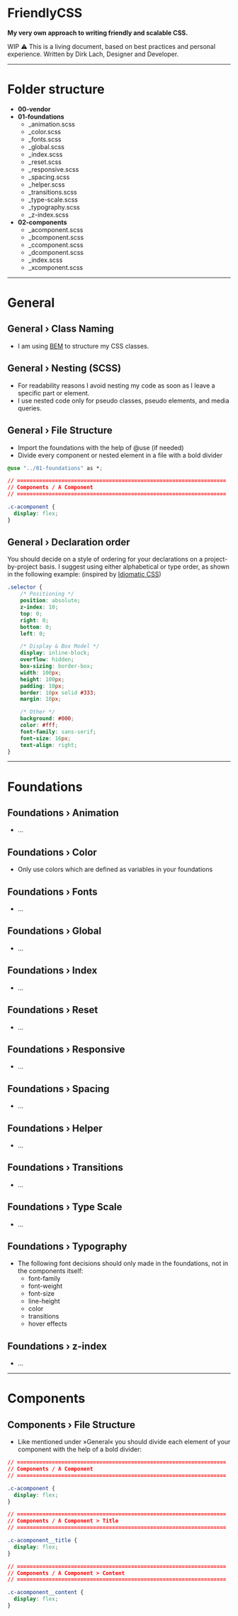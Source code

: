 # FriendlyCSS

**My very own approach to writing friendly and scalable CSS.**

WIP ⚠️ This is a living document, based on best practices and personal experience.
Written by Dirk Lach, Designer and Developer.

---

# Folder structure

- **00-vendor**
- **01-foundations**
  - _animation.scss
  - _color.scss
  - _fonts.scss
  - _global.scss
  - _index.scss
  - _reset.scss
  - _responsive.scss
  - _spacing.scss
  - _helper.scss
  - _transitions.scss
  - _type-scale.scss
  - _typography.scss
  - _z-index.scss
- **02-components**
  - _acomponent.scss
  - _bcomponent.scss
  - _ccomponent.scss
  - _dcomponent.scss
  - _index.scss
  - _xcomponent.scss

---

# General

## General › Class Naming
- I am using [BEM](https://getbem.com/) to structure my CSS classes.

## General › Nesting (SCSS)
- For readability reasons I avoid nesting my code as soon as I leave a specific part or element.
- I use nested code only for pseudo classes, pseudo elements, and media queries.

## General › File Structure
- Import the foundations with the help of @use (if needed)
- Divide every component or nested element in a file with a bold divider

```css
@use "../01-foundations" as *;

// ==================================================================
// Components / A Component
// ==================================================================

.c-acomponent {
  display: flex;
}
```

## General › Declaration order

You should decide on a style of ordering for your declarations on a project-by-project basis. I suggest using either alphabetical or type order, as shown in the following example: (inspired by [Idiomatic CSS](https://github.com/necolas/idiomatic-css#declaration-order))

```css
.selector {
    /* Positioning */
    position: absolute;
    z-index: 10;
    top: 0;
    right: 0;
    bottom: 0;
    left: 0;

    /* Display & Box Model */
    display: inline-block;
    overflow: hidden;
    box-sizing: border-box;
    width: 100px;
    height: 100px;
    padding: 10px;
    border: 10px solid #333;
    margin: 10px;

    /* Other */
    background: #000;
    color: #fff;
    font-family: sans-serif;
    font-size: 16px;
    text-align: right;
}
```

---

# Foundations

## Foundations › Animation
- …

## Foundations › Color
- Only use colors which are defined as variables in your foundations

## Foundations › Fonts
- …

## Foundations › Global
- …

## Foundations › Index
- …

## Foundations › Reset
- …

## Foundations › Responsive
- …

## Foundations › Spacing
- …

## Foundations › Helper
- …

## Foundations › Transitions
- …

## Foundations › Type Scale
- …

## Foundations › Typography
- The following font decisions should only made in the foundations, not in the components itself:
  - font-family
  - font-weight
  - font-size
  - line-height
  - color
  - transitions
  - hover effects

## Foundations › z-index
- …

---

# Components

## Components › File Structure
- Like mentioned under »General« you should divide each element of your component with the help of a bold divider:
```css
// ==================================================================
// Components / A Component
// ==================================================================

.c-acomponent {
  display: flex;
}

// ==================================================================
// Components / A Component > Title
// ==================================================================

.c-acomponent__title {
  display: flex;
}

// ==================================================================
// Components / A Component > Content
// ==================================================================

.c-acomponent__content {
  display: flex;
}
```

   
